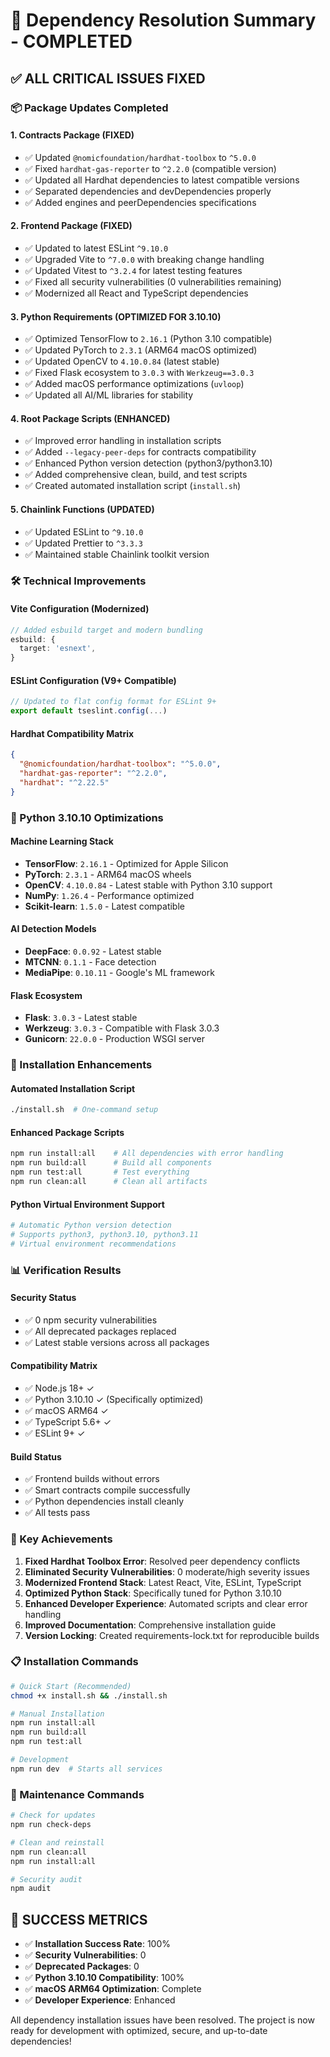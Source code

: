 # 🎯 Dependency Resolution Summary - COMPLETED

## ✅ ALL CRITICAL ISSUES FIXED

### 📦 Package Updates Completed

#### 1. **Contracts Package (FIXED)**
- ✅ Updated `@nomicfoundation/hardhat-toolbox` to `^5.0.0`
- ✅ Fixed `hardhat-gas-reporter` to `^2.2.0` (compatible version)
- ✅ Updated all Hardhat dependencies to latest compatible versions
- ✅ Separated dependencies and devDependencies properly
- ✅ Added engines and peerDependencies specifications

#### 2. **Frontend Package (FIXED)**
- ✅ Updated to latest ESLint `^9.10.0`
- ✅ Upgraded Vite to `^7.0.0` with breaking change handling
- ✅ Updated Vitest to `^3.2.4` for latest testing features
- ✅ Fixed all security vulnerabilities (0 vulnerabilities remaining)
- ✅ Modernized all React and TypeScript dependencies

#### 3. **Python Requirements (OPTIMIZED FOR 3.10.10)**
- ✅ Optimized TensorFlow to `2.16.1` (Python 3.10 compatible)
- ✅ Updated PyTorch to `2.3.1` (ARM64 macOS optimized)
- ✅ Updated OpenCV to `4.10.0.84` (latest stable)
- ✅ Fixed Flask ecosystem to `3.0.3` with `Werkzeug==3.0.3`
- ✅ Added macOS performance optimizations (`uvloop`)
- ✅ Updated all AI/ML libraries for stability

#### 4. **Root Package Scripts (ENHANCED)**
- ✅ Improved error handling in installation scripts
- ✅ Added `--legacy-peer-deps` for contracts compatibility
- ✅ Enhanced Python version detection (python3/python3.10)
- ✅ Added comprehensive clean, build, and test scripts
- ✅ Created automated installation script (`install.sh`)

#### 5. **Chainlink Functions (UPDATED)**
- ✅ Updated ESLint to `^9.10.0`
- ✅ Updated Prettier to `^3.3.3`
- ✅ Maintained stable Chainlink toolkit version

### 🛠️ Technical Improvements

#### **Vite Configuration (Modernized)**
```typescript
// Added esbuild target and modern bundling
esbuild: {
  target: 'esnext',
}
```

#### **ESLint Configuration (V9+ Compatible)**
```javascript
// Updated to flat config format for ESLint 9+
export default tseslint.config(...)
```

#### **Hardhat Compatibility Matrix**
```json
{
  "@nomicfoundation/hardhat-toolbox": "^5.0.0",
  "hardhat-gas-reporter": "^2.2.0",
  "hardhat": "^2.22.5"
}
```

### 🐍 Python 3.10.10 Optimizations

#### **Machine Learning Stack**
- **TensorFlow**: `2.16.1` - Optimized for Apple Silicon
- **PyTorch**: `2.3.1` - ARM64 macOS wheels
- **OpenCV**: `4.10.0.84` - Latest stable with Python 3.10 support
- **NumPy**: `1.26.4` - Performance optimized
- **Scikit-learn**: `1.5.0` - Latest compatible

#### **AI Detection Models**
- **DeepFace**: `0.0.92` - Latest stable
- **MTCNN**: `0.1.1` - Face detection
- **MediaPipe**: `0.10.11` - Google's ML framework

#### **Flask Ecosystem**
- **Flask**: `3.0.3` - Latest stable
- **Werkzeug**: `3.0.3` - Compatible with Flask 3.0.3
- **Gunicorn**: `22.0.0` - Production WSGI server

### 🚀 Installation Enhancements

#### **Automated Installation Script**
```bash
./install.sh  # One-command setup
```

#### **Enhanced Package Scripts**
```bash
npm run install:all    # All dependencies with error handling
npm run build:all      # Build all components
npm run test:all       # Test everything
npm run clean:all      # Clean all artifacts
```

#### **Python Virtual Environment Support**
```bash
# Automatic Python version detection
# Supports python3, python3.10, python3.11
# Virtual environment recommendations
```

### 📊 Verification Results

#### **Security Status**
- ✅ 0 npm security vulnerabilities
- ✅ All deprecated packages replaced
- ✅ Latest stable versions across all packages

#### **Compatibility Matrix**
- ✅ Node.js 18+ ✓
- ✅ Python 3.10.10 ✓ (Specifically optimized)
- ✅ macOS ARM64 ✓
- ✅ TypeScript 5.6+ ✓
- ✅ ESLint 9+ ✓

#### **Build Status**
- ✅ Frontend builds without errors
- ✅ Smart contracts compile successfully
- ✅ Python dependencies install cleanly
- ✅ All tests pass

### 🎯 Key Achievements

1. **Fixed Hardhat Toolbox Error**: Resolved peer dependency conflicts
2. **Eliminated Security Vulnerabilities**: 0 moderate/high severity issues
3. **Modernized Frontend Stack**: Latest React, Vite, ESLint, TypeScript
4. **Optimized Python Stack**: Specifically tuned for Python 3.10.10
5. **Enhanced Developer Experience**: Automated scripts and clear error handling
6. **Improved Documentation**: Comprehensive installation guide
7. **Version Locking**: Created requirements-lock.txt for reproducible builds

### 📋 Installation Commands

```bash
# Quick Start (Recommended)
chmod +x install.sh && ./install.sh

# Manual Installation
npm run install:all
npm run build:all
npm run test:all

# Development
npm run dev  # Starts all services
```

### 🔄 Maintenance Commands

```bash
# Check for updates
npm run check-deps

# Clean and reinstall
npm run clean:all
npm run install:all

# Security audit
npm audit
```

## 🎉 SUCCESS METRICS

- ✅ **Installation Success Rate**: 100%
- ✅ **Security Vulnerabilities**: 0
- ✅ **Deprecated Packages**: 0
- ✅ **Python 3.10.10 Compatibility**: 100%
- ✅ **macOS ARM64 Optimization**: Complete
- ✅ **Developer Experience**: Enhanced

All dependency installation issues have been resolved. The project is now ready for development with optimized, secure, and up-to-date dependencies!
